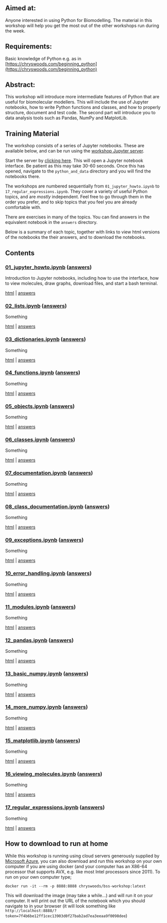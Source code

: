 ## Aimed at: 
Anyone interested in using Python for Biomodelling. The material in 
this workshop will help you get the most out of the other workshops 
run during the week.

## Requirements: 
Basic knowledge of Python e.g. as in [https://chryswoods.com/beginning_python](https://chryswoods.com/beginning_python)

## Abstract: 
This workshop will introduce more intermediate features of Python that 
are useful for biomolecular modellers. This will include the use of 
Jupyter notebooks, how to write Python functions and classes, and 
how to properly structure, document and test code. The second
part will introduce you to data analysis tools such as Pandas, 
NumPy and MatplotLib.

## Training Material

The workshop consists of a series of Jupyter notebooks. These are available
below, and can be run using the
<a href="https://workshop.biosimspace.org/hub/tmplogin" target="_blank">workshop Jupyter server</a>.

Start the server by <a href="https://workshop.biosimspace.org/hub/tmplogin" target="_blank">clicking here</a>.
This will open a Jupyter notebook interface. Be patient as this may take 30-60 seconds.
Once this has opened, navigate to the `python_and_data` directory and you will find the
notebooks there.

The workshops are numbered sequentially from `01_jupyter_howto.ipynb` to
`17_regular_expressions.ipynb`. They cover a variety of useful Python topics,
and are *mostly* independent. Feel free to go through them in the order you
prefer, and to skip topics that you feel you are already comfortable with.

There are exercises in many of the topics. You can find answers in the 
equivalent notebook in the `answers` directory.

Below is a summary of each topic, together with links to view html versions
of the notebooks the their answers, and to download the notebooks.

## Contents

### [01_jupyter_howto.ipynb](01_jupyter_howto.ipynb) ([answers](answers/01_jupyter_howto.ipynb))

Introduction to Jupyter notebooks, including how to use the interface,
how to view molecules, draw graphs, download files, and start a bash
terminal.

[html](html/01_jupyter_howto.html) | [answers](html/answers/01_jupyter_howto.html)

### [02_lists.ipynb](02_lists.ipynb) ([answers](answers/02_lists.ipynb))

Something

[html](html/02_lists.html) | [answers](html/answers/02_lists.html)

### [03_dictionaries.ipynb](03_dictionaries.ipynb) ([answers](answers/03_dictionaries.ipynb))

Something

[html](html/03_dictionaries.html) | [answers](html/answers/03_dictionaries.html)

### [04_functions.ipynb](04_functions.ipynb) ([answers](answers/04_functions.ipynb))

Something

[html](html/04_functions.html) | [answers](html/answers/04_functions.html)

### [05_objects.ipynb](05_objects.ipynb) ([answers](answers/05_objects.ipynb))

Something

[html](html/05_objects.html) | [answers](html/answers/05_objects.html)

### [06_classes.ipynb](06_classes.ipynb) ([answers](answers/06_classes.ipynb))

Something

[html](html/06_classes.html) | [answers](html/answers/06_classes.html)

### [07_documentation.ipynb](07_documentation.ipynb) ([answers](answers/07_documentation.ipynb))

Something

[html](html/07_documentation.html) | [answers](html/answers/07_documentation.html)

### [08_class_documentation.ipynb](08_class_documentation.ipynb) ([answers](answers/08_class_documentation.ipynb))

Something

[html](html/08_class_documentation.html) | [answers](html/answers/08_class_documentation.html)

### [09_exceptions.ipynb](09_exceptions.ipynb) ([answers](answers/09_exceptions.ipynb))

Something

[html](html/09_exceptions.html) | [answers](html/answers/09_exceptions.html)

### [10_error_handling.ipynb](10_error_handling.ipynb) ([answers](answers/10_error_handling.ipynb))

Something

[html](html/10_error_handling.html) | [answers](html/answers/10_error_handling.html)

### [11_modules.ipynb](11_modules.ipynb) ([answers](answers/11_modules.ipynb))

Something

[html](html/11_modules.html) | [answers](html/answers/11_modules.html)

### [12_pandas.ipynb](12_pandas.ipynb) ([answers](answers/12_pandas.ipynb))

Something

[html](html/12_pandas.html) | [answers](html/answers/12_pandas.html)

### [13_basic_numpy.ipynb](13_basic_numpy.ipynb) ([answers](answers/13_basic_numpy.ipynb))

Something

[html](html/13_basic_numpy.html) | [answers](html/answers/13_basic_numpy.html)

### [14_more_numpy.ipynb](14_more_numpy.ipynb) ([answers](answers/14_more_numpy.ipynb))

Something

[html](html/14_more_numpy.html) | [answers](html/answers/14_more_numpy.html)

### [15_matplotlib.ipynb](15_matplotlib.ipynb) ([answers](answers/15_matplotlib.ipynb))

Something

[html](html/15_matplotlib.html) | [answers](html/answers/15_matplotlib.html)

### [16_viewing_molecules.ipynb](16_viewing_molecules.ipynb) ([answers](answers/16_viewing_molecules.ipynb))

Something

[html](html/16_viewing_molecules.html) | [answers](html/answers/16_viewing_molecules.html)

### [17_regular_expressions.ipynb](17_regular_expressions.ipynb) ([answers](answers/17_regular_expressions.ipynb))

Something

[html](html/17_regular_expressions.html) | [answers](html/answers/17_regular_expressions.html)

## How to download to run at home

While this workshop is running using cloud servers generously supplied
by [Microsoft Azure](https://azure.microsoft.com/en-us/services/container-service/kubernetes/),
you can also download and run this workshop on your own computer if
you are using docker (and your computer has an X86-64 processor that
supports AVX, e.g. like most Intel processors since 2011). To run on
your own computer type;

```
docker run -it --rm -p 8888:8888 chryswoods/bss-workshop:latest
```

This will download the image (may take a while...) and will run it on
your computer. It will print out the URL of the notebook which you should navigate
to in your browser (it will look something like `http://localhost:8888/?token=7f4b6be12ff1cec13903d0f27bab2ad7ea3eeaa9f0098dee`)
